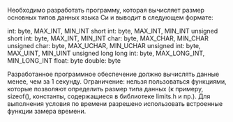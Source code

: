 Необходимо разработать программу, которая вычисляет размер основных типов данных языка Си и выводит в следующем формате:

int: byte, MAX_INT, MIN_INT
short int: byte, MAX_INT, MIN_INT
unsigned short int: byte, MAX_INT, MIN_INT
char: byte, MAX_CHAR, MIN_CHAR
unsigned char: byte, MAX_UCHAR, MIN_UCHAR
unsigned int: byte, MAX_UINT, MIN_UINT
unsigned long long int: byte, MAX_LONG_INT, MIN_LONG_INT
float: byte
double: byte

Разработанное программное обеспечение должно вычислять данные менее, чем за 1 секунду.
Ограничение: нельзя пользоваться функциями, которые позволяют определить размер типа данных (к примеру, sizeof(), константы, содержащиеся в библиотеке limits.h и пр.). Для выполнения условия по времени разрешено использовать встроенные функции замера времени.
